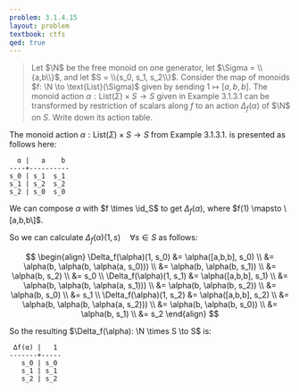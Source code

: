```yaml
---
problem: 3.1.4.15 
layout: problem
textbook: ctfs
qed: true
---
```


> Let $\N$ be the free monoid on one generator, let $\Sigma = \\{a,b\\}$, and
> let $S = \\{s_0, s_1, s_2\\}$. Consider the map of monoids $f: \N \to
> \text{List}(\Sigma)$ given by sending $1 \mapsto [a,b,b]$.  The monoid action
> $\alpha: \text{List}(\Sigma) \times S \to S$ given in Example 3.1.3.1 can be
> transformed by restriction of scalars along $f$ to an action
> $\Delta_f(\alpha)$ of $\N$ on $S$. Write down its action table.

The monoid action $\alpha: \text{List}(\Sigma)\times S\to S$ from Example
3.1.3.1. is presented as follows here:

      α |   a    b 
    ----+----------
    s_0 | s_1  s_1 
    s_1 | s_2  s_2 
    s_2 | s_0  s_0 

We can compose $\alpha$ with $f \times \id_S$ to get $\Delta_f(\alpha)$, where
$f(1) \mapsto \[a,b,b\]$. 

So we can calculate $\Delta_f(\alpha)(1, s) \quad \forall s \in S$ as follows:

$$
\begin{align}
\Delta_f(\alpha)(1, s_0) &= \alpha([a,b,b], s_0) \\
  &= \alpha(b, \alpha(b, \alpha(a, s_0))) \\
  &= \alpha(b, \alpha(b, s_1)) \\
  &= \alpha(b, s_2) \\
  &= s_0 \\
\Delta_f(\alpha)(1, s_1) &= \alpha([a,b,b], s_1) \\
  &= \alpha(b, \alpha(b, \alpha(a, s_1))) \\
  &= \alpha(b, \alpha(b, s_2)) \\
  &= \alpha(b, s_0) \\
  &= s_1 \\
\Delta_f(\alpha)(1, s_2) &= \alpha([a,b,b], s_2) \\
  &= \alpha(b, \alpha(b, \alpha(a, s_2))) \\
  &= \alpha(b, \alpha(b, s_0)) \\
  &= \alpha(b, s_1) \\
  &= s_2
\end{align}
$$

So the resulting $\Delta_f(\alpha): \N \times S \to
S$ is:

     Δf(α) |   1
    -------+-----
       s_0 | s_0
       s_1 | s_1
       s_2 | s_2

